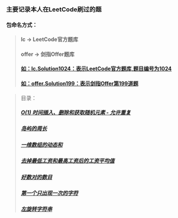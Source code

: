 ### 主要记录本人在LeetCode刷过的题

#### 包命名方式：
>#### lc -> LeetCode官方题库
>#### offer -> 剑指Offer题库
>#### [如：lc.Solution1024：表示LeetCode官方题库,题目编号为1024](https://github.com/Flipped199/LeetCode/blob/master/src/com/flipped/leetcode/lc/Solution1024.java)
>#### [如：offer.Solution199：表示剑指Offer第199道题](https://github.com/Flipped199/LeetCode/blob/master/src/com/flipped/leetcode/offer/Solution199.java)

>目录：
>##### [O(1) 时间插入、删除和获取随机元素 - 允许重复](https://github.com/Flipped199/LeetCode/blob/master/src/com/flipped/leetcode/lc/Solution381.java)
>##### [岛屿的周长](https://github.com/Flipped199/LeetCode/blob/master/src/com/flipped/leetcode/lc/Solution463.java)
>##### [一维数组的动态和](https://github.com/Flipped199/LeetCode/blob/master/src/com/flipped/leetcode/lc/Solution1480.java)
>##### [去掉最低工资和最高工资后的工资平均值](https://github.com/Flipped199/LeetCode/blob/master/src/com/flipped/leetcode/lc/Solution1491.java)
>##### [好数对的数目](https://github.com/Flipped199/LeetCode/blob/master/src/com/flipped/leetcode/lc/Solution1512.java)
>##### [第一个只出现一次的字符](https://github.com/Flipped199/LeetCode/blob/master/src/com/flipped/leetcode/offer/Solution50.java)
>##### [左旋转字符串](https://github.com/Flipped199/LeetCode/blob/master/src/com/flipped/leetcode/offer/Solution58_2.java)